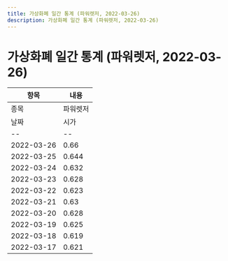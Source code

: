 ```yaml
---
title: 가상화폐 일간 통계 (파워렛저, 2022-03-26)
description: 가상화폐 일간 통계 (파워렛저, 2022-03-26)
---
```


가상화폐 일간 통계 (파워렛저, 2022-03-26)
===

|항목|내용|
|--|--|
|종목|파워렛저||마켓|KRW-POWR||종류|일 단위 캔들||기간|2022-03-17T09:00:00 - 2022-03-26T09:00:00|
|날짜|시가|저가|고가|종가|비고|
|--|--|--|--|--|--|
|2022-03-26|0.66|0.643|0.661|0.645|    |
|2022-03-25|0.644|0.635|0.661|0.659|    |
|2022-03-24|0.632|0.628|0.65|0.644|    |
|2022-03-23|0.628|0.622|0.635|0.631|    |
|2022-03-22|0.623|0.62|0.636|0.629|    |
|2022-03-21|0.63|0.613|0.632|0.623|    |
|2022-03-20|0.628|0.624|0.668|0.63|    |
|2022-03-19|0.625|0.621|0.637|0.628|    |
|2022-03-18|0.619|0.616|0.629|0.625|    |
|2022-03-17|0.621|0.61|0.638|0.619|    |
